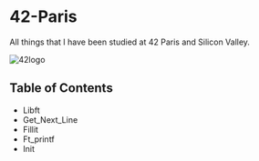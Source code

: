 # 42-Paris

All things that I have been studied at 42 Paris and Silicon Valley.

![42logo](https://upload.wikimedia.org/wikipedia/commons/thumb/8/8d/42_Logo.svg/240px-42_Logo.svg.png)

## Table of Contents

-   Libft
-   Get_Next_Line
-   Fillit
-   Ft_printf
-   Init

